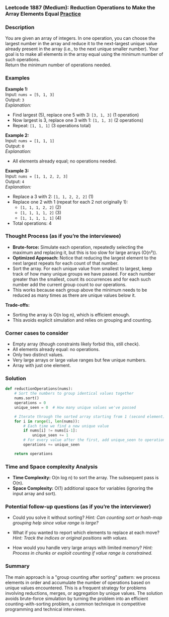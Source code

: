 ### Leetcode 1887 (Medium): Reduction Operations to Make the Array Elements Equal [Practice](https://leetcode.com/problems/reduction-operations-to-make-the-array-elements-equal)

### Description  
You are given an array of integers. In one operation, you can choose the largest number in the array and reduce it to the next-largest unique value already present in the array (i.e., to the next unique smaller number). Your goal is to make all elements in the array equal using the minimum number of such operations.  
Return the minimum number of operations needed.

### Examples  

**Example 1:**  
Input: `nums = [5, 1, 3]`  
Output: `3`  
*Explanation:*
- Find largest (5), replace one 5 with 3: `[3, 1, 3]` (1 operation)
- Now largest is 3, replace one 3 with 1: `[1, 1, 3]` (2 operations)
- Repeat: `[1, 1, 1]` (3 operations total)

**Example 2:**  
Input: `nums = [1, 1, 1]`  
Output: `0`  
*Explanation:*
- All elements already equal; no operations needed.

**Example 3:**  
Input: `nums = [1, 1, 2, 2, 3]`  
Output: `4`  
*Explanation:*
- Replace a 3 with 2: `[1, 1, 2, 2, 2]` (1)
- Replace one 2 with 1 (repeat for each 2 not originally 1):
  - `[1, 1, 1, 2, 2]` (2)
  - `[1, 1, 1, 1, 2]` (3)
  - `[1, 1, 1, 1, 1]` (4)
- Total operations: 4

### Thought Process (as if you’re the interviewee)  
- **Brute-force:** Simulate each operation, repeatedly selecting the maximum and replacing it, but this is too slow for large arrays (O(n²)).
- **Optimized Approach:** Notice that reducing the largest element to the next largest repeats for each count of that number.
- Sort the array. For each unique value from smallest to largest, keep track of how many unique groups we have passed. For each number greater than the smallest, count its occurrences and for each such number add the current group count to our operations.
- This works because each group above the minimum needs to be reduced as many times as there are unique values below it.

**Trade-offs:**  
- Sorting the array is O(n log n), which is efficient enough.
- This avoids explicit simulation and relies on grouping and counting.

### Corner cases to consider  
- Empty array (though constraints likely forbid this, still check).
- All elements already equal: no operations.
- Only two distinct values.
- Very large arrays or large value ranges but few unique numbers.
- Array with just one element.

### Solution

```python
def reductionOperations(nums):
    # Sort the numbers to group identical values together
    nums.sort()
    operations = 0
    unique_seen = 0  # How many unique values we've passed

    # Iterate through the sorted array starting from 1 (second element)
    for i in range(1, len(nums)):
        # Each time we find a new unique value
        if nums[i] != nums[i-1]:
            unique_seen += 1
        # For every value after the first, add unique_seen to operations
        operations += unique_seen

    return operations
```

### Time and Space complexity Analysis  

- **Time Complexity:** O(n log n) to sort the array. The subsequent pass is O(n).
- **Space Complexity:** O(1) additional space for variables (ignoring the input array and sort).

### Potential follow-up questions (as if you’re the interviewer)  

- Could you solve it without sorting?
  *Hint: Can counting sort or hash-map grouping help since value range is large?*

- What if you wanted to report which elements to replace at each move?
  *Hint: Track the indices or original positions with values.*

- How would you handle very large arrays with limited memory?
  *Hint: Process in chunks or exploit counting if value range is constrained.*

### Summary
The main approach is a "group counting after sorting" pattern: we process elements in order and accumulate the number of operations based on unique values encountered. This is a frequent strategy for problems involving reductions, merges, or aggregation by unique values. The solution avoids brute-force simulation by turning the problem into an efficient counting-with-sorting problem, a common technique in competitive programming and technical interviews.